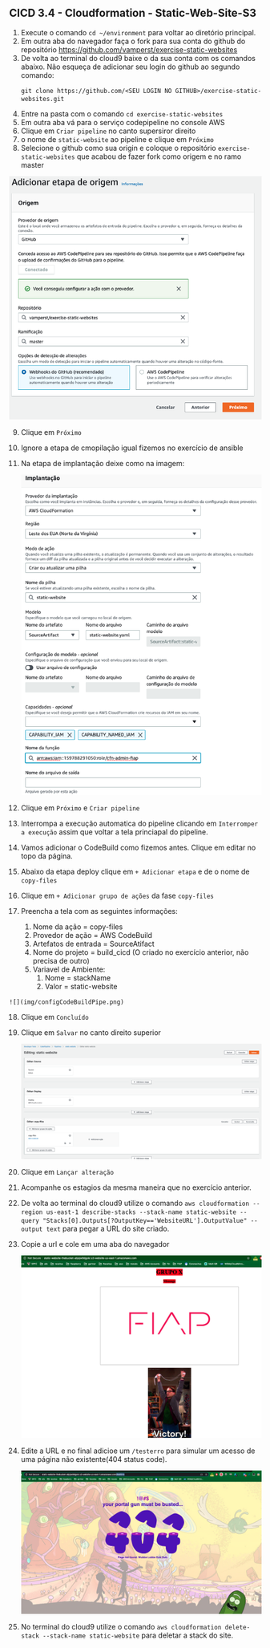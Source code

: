 ## CICD 3.4 - Cloudformation - Static-Web-Site-S3

1. Execute o comando `cd ~/environment` para voltar ao diretório principal.
2. Em outra aba do navegador faça o fork para sua conta do github do repositório <https://github.com/vamperst/exercise-static-websites>
3. De volta ao terminal do cloud9 baixe o da sua conta com os comandos abaixo. Não esqueça de adicionar seu login do github ao segundo comando:
   ``` shell
   git clone https://github.com/<SEU LOGIN NO GITHUB>/exercise-static-websites.git
   ```
4. Entre na pasta com o comando `cd exercise-static-websites`
5. Em outra aba vá para o serviço codepipeline no console AWS
6. Clique em `Criar pipeline` no canto supersiror direito
7.  o nome de `static-website` ao pipeline e clique em `Próximo`
8.  Selecione o github como sua origin e coloque o repositório `exercise-static-websites` que acabou de fazer fork como origem e no ramo master

![](img/originPipe.png)

9. Clique em `Próximo`
10. Ignore a etapa de cmopilação igual fizemos no exercício de ansible
11. Na etapa de implantação deixe como na imagem:
    
    ![](img/implatacao.png)

12. Clique em `Próximo` e `Criar pipeline`
13. Interrompa a execução automatica do pipeline clicando em `Interromper a execução` assim que voltar a tela princiapal do pipeline.
14. Vamos adicionar o CodeBuild como fizemos antes. Clique em editar no topo da página.
15.  Abaixo da etapa deploy clique em `+ Adicionar etapa` e de o nome de `copy-files`
16.  Clique em `+ Adicionar grupo de ações` da fase `copy-files`
17.  Preencha a tela com as seguintes informações:
     1. Nome da ação =  copy-files
     2. Provedor de ação = AWS CodeBuild
     3. Artefatos de entrada = SourceAtifact
     4. Nome do projeto = build_cicd (O criado no exercício anterior, não precisa de outro)
     5. Variavel de Ambiente:
        1. Nome = stackName
        2. Valor = static-website
    
    ![](img/configCodeBuildPipe.png)

18. Clique em `Concluído`
19. Clique em `Salvar` no canto direito superior
    
    ![](img/saveEdit.png)

20. Clique em `Lançar alteração`
21. Acompanhe os estagios da mesma maneira que no exercício anterior.
22. De volta ao terminal do cloud9 utilize o comando `aws cloudformation --region us-east-1 describe-stacks --stack-name static-website --query "Stacks[0].Outputs[?OutputKey=='WebsiteURL'].OutputValue" --output text` para pegar a URL do site criado.
23. Copie a url e cole em uma aba do navegador
    
    ![](img/websiteOk.png)

24. Edite a URL e no final adicioe um `/testerro` para simular um acesso de uma página não existente(404 status code).
    
    ![](img/websiteError.png)

25. No terminal do cloud9 utilize o comando `aws cloudformation delete-stack --stack-name static-website` para deletar a stack do site.